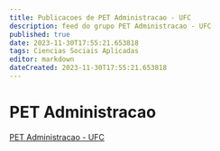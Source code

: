 ```yaml
---
title: Publicacoes de PET Administracao - UFC
description: feed do grupo PET Administracao - UFC
published: true
date: 2023-11-30T17:55:21.653818
tags: Ciencias Sociais Aplicadas
editor: markdown
dateCreated: 2023-11-30T17:55:21.653818
---
```


# PET Administracao
[PET Administracao - UFC](/grupo/155PETAdministracaoUFC.md)